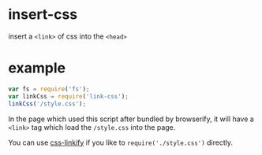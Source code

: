 # insert-css

insert a `<link>` of css into the `<head>`

# example

``` js
var fs = require('fs');
var linkCss = require('link-css');
linkCss('/style.css');
```

In the page which used this script after bundled by browserify, it will have a `<link>` tag which load the `/style.css` into the page.

You can use [css-linkify](https://www.npmjs.org/package/css-linkify) if you like to `require('./style.css')` directly.
